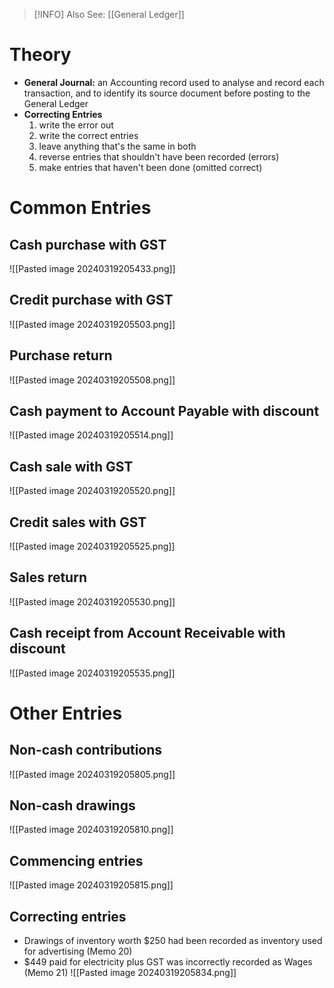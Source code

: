 > [!INFO] Also See: [[General Ledger]]
# Theory
- **General Journal:** an Accounting record used to analyse and record each transaction, and to identify its source document before posting to the General Ledger
- **Correcting Entries** 
	1. write the error out
	2. write the correct entries
	3. leave anything that's the same in both
	4. reverse entries that shouldn't have been recorded (errors)
	5. make entries that haven't been done (omitted correct)
# Common Entries
## Cash purchase with GST
 ![[Pasted image 20240319205433.png]]
## Credit purchase with GST
![[Pasted image 20240319205503.png]]
## Purchase return
![[Pasted image 20240319205508.png]]
## Cash payment to Account Payable with discount
![[Pasted image 20240319205514.png]]
## Cash sale with GST
![[Pasted image 20240319205520.png]]
## Credit sales with GST
![[Pasted image 20240319205525.png]]
## Sales return
![[Pasted image 20240319205530.png]]
## Cash receipt from Account Receivable with discount
![[Pasted image 20240319205535.png]]

# Other Entries

## Non-cash contributions
![[Pasted image 20240319205805.png]]
## Non-cash drawings
![[Pasted image 20240319205810.png]]
## Commencing entries
![[Pasted image 20240319205815.png]]
## Correcting entries
- Drawings of inventory worth $250 had been recorded as inventory used for advertising (Memo 20)
- $449 paid for electricity plus GST was incorrectly recorded as Wages (Memo 21)
![[Pasted image 20240319205834.png]]
